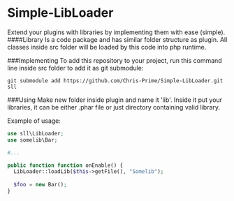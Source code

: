 # Simple-LibLoader
Extend your plugins with libraries by implementing them with ease (simple).
####Library
Is a code package and has similar folder structure as plugin. All classes inside src folder will be loaded by this code into php runtime.

###Implementing
To add this repository to your project, run this command line inside src folder to add it as git submodule:
```
git submodule add https://github.com/Chris-Prime/Simple-LibLoader.git sll
```

###Using
Make new folder inside plugin and name it 'lib'. Inside it put your libraries, it can be either .phar file or just directory containing valid library.

Example of usage:
```php
use sll\LibLoader;
use somelib\Bar;

#...

public function function onEnable() {
  LibLoader::loadLib($this->getFile(), "Somelib");
  
  $foo = new Bar();
}
```
